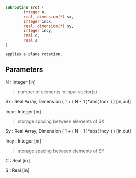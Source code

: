 ```fortran
subroutine srot (
		integer n,
		real, dimension(*) sx,
		integer incx,
		real, dimension(*) sy,
		integer incy,
		real c,
		real s
)
```

    applies a plane rotation.

## Parameters
N : Integer [in]
> number of elements in input vector(s)

Sx : Real Array, Dimension ( 1 + ( N - 1 )*abs( Incx ) ) [in,out]

Incx : Integer [in]
> storage spacing between elements of SX

Sy : Real Array, Dimension ( 1 + ( N - 1 )*abs( Incy ) ) [in,out]

Incy : Integer [in]
> storage spacing between elements of SY

C : Real [in]

S : Real [in]


